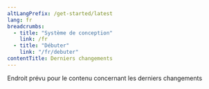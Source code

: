 ```yaml
---
altLangPrefix: /get-started/latest
lang: fr
breadcrumbs:
  - title: "Système de conception"
    link: /fr
  - title: "Débuter"
    link: "/fr/debuter"
contentTitle: Derniers changements
---
```

<p>Endroit prévu pour le contenu concernant les derniers changements</p>
